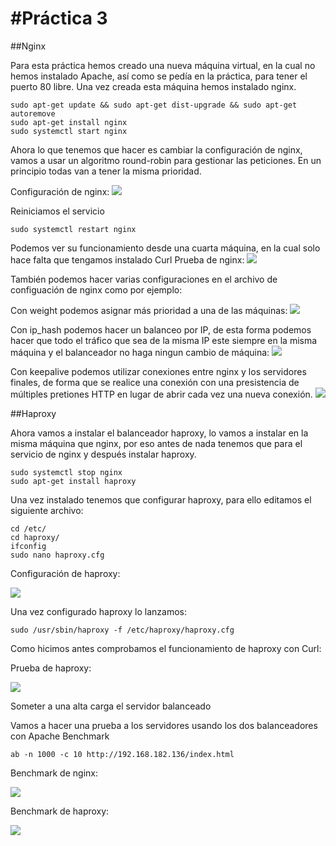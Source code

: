 #Práctica 3
====================

##Nginx

Para esta práctica hemos creado una nueva máquina virtual, en la cual no hemos instalado Apache, así como se pedía en la práctica, para tener el puerto 80 libre.
Una vez creada esta máquina hemos instalado nginx.
```shell
sudo apt-get update && sudo apt-get dist-upgrade && sudo apt-get
autoremove
sudo apt-get install nginx
sudo systemctl start nginx
```
Ahora lo que tenemos que hacer es cambiar la configuración de nginx, vamos a usar un algoritmo round-robin para gestionar las peticiones. En un principio todas van a tener la misma prioridad.

Configuración de nginx:
<img src="https://github.com/Olivencia/ugr_swad/blob/master/practica3/img/configNginx.PNG">

Reiniciamos el servicio
```shell
sudo systemctl restart nginx
```
Podemos ver su funcionamiento desde una cuarta máquina, en la cual solo hace falta que tengamos instalado Curl
Prueba de nginx:
<img src="https://github.com/Olivencia/ugr_swad/blob/master/practica3/img/pruebaNginx.PNG">

También podemos hacer varias configuraciones en el archivo de configuación de nginx como por ejemplo:

Con weight podemos asignar más prioridad a una de las máquinas:
<img src="https://github.com/Olivencia/ugr_swad/blob/master/practica3/img/configNginx2.PNG">

Con ip_hash podemos hacer un balanceo por IP,  de esta forma podemos hacer que todo el tráfico que sea de la misma IP este siempre en la misma máquina y el balanceador no haga ningun cambio de máquina:
<img src="https://github.com/Olivencia/ugr_swad/blob/master/practica3/img/configNginx3.PNG">

Con keepalive podemos utilizar conexiones entre nginx y los servidores finales, de forma que se realice una conexión con una presistencia de múltiples pretiones HTTP en lugar de abrir cada vez una nueva conexión.
<img src="https://github.com/Olivencia/ugr_swad/blob/master/practica3/img/configNginx4.PNG">

##Haproxy

Ahora vamos a instalar el balanceador haproxy, lo vamos a instalar en la misma máquina que nginx, por eso antes de nada tenemos que para el servicio de nginx y después instalar haproxy.
```shell
sudo systemctl stop nginx
sudo apt-get install haproxy 
```

Una vez instalado tenemos que configurar haproxy, para ello editamos el siguiente archivo:
```shell
cd /etc/
cd haproxy/
ifconfig
sudo nano haproxy.cfg 
```
Configuración de haproxy:

<img src="https://github.com/Olivencia/ugr_swad/blob/master/practica3/img/pruebaHaproxy.PNG">

Una vez configurado haproxy lo lanzamos:
```shell
sudo /usr/sbin/haproxy -f /etc/haproxy/haproxy.cfg
```
Como hicimos antes comprobamos el funcionamiento de haproxy con Curl:

Prueba de haproxy:

<img src="https://github.com/Olivencia/ugr_swad/blob/master/practica3/img/pruebaHaproxy.PNG">

Someter a una alta carga el servidor balanceado

Vamos a hacer una prueba a los servidores usando los dos balanceadores con Apache Benchmark 
```shell
ab -n 1000 -c 10 http://192.168.182.136/index.html
```
Benchmark de nginx:

<img src="https://github.com/Olivencia/ugr_swad/blob/master/practica3/img/testNginx.PNG">

Benchmark de haproxy:

<img src="https://github.com/Olivencia/ugr_swad/blob/master/practica3/img/testHaproxi.PNG">






